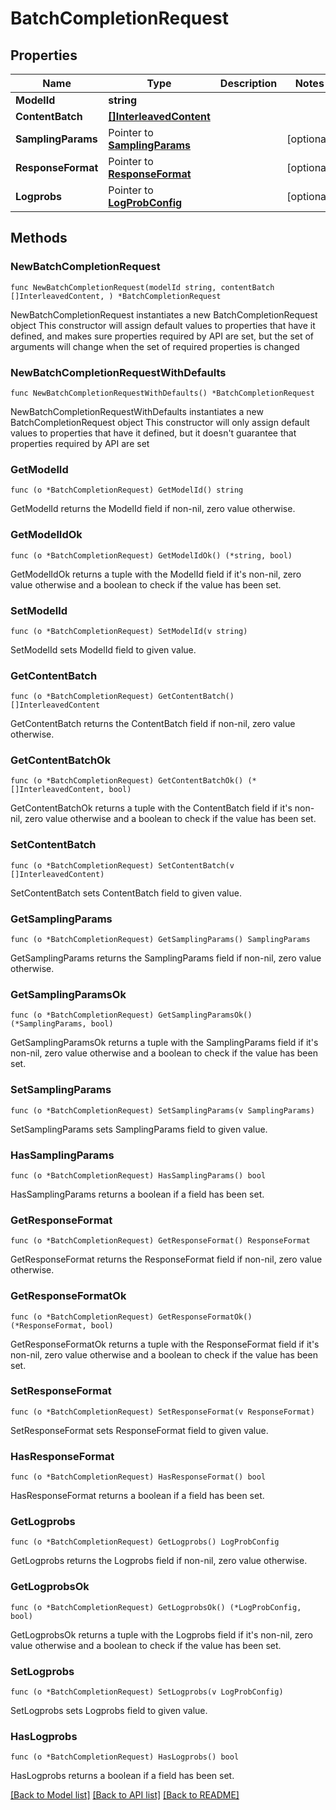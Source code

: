 # BatchCompletionRequest

## Properties

Name | Type | Description | Notes
------------ | ------------- | ------------- | -------------
**ModelId** | **string** |  | 
**ContentBatch** | [**[]InterleavedContent**](InterleavedContent.md) |  | 
**SamplingParams** | Pointer to [**SamplingParams**](SamplingParams.md) |  | [optional] 
**ResponseFormat** | Pointer to [**ResponseFormat**](ResponseFormat.md) |  | [optional] 
**Logprobs** | Pointer to [**LogProbConfig**](LogProbConfig.md) |  | [optional] 

## Methods

### NewBatchCompletionRequest

`func NewBatchCompletionRequest(modelId string, contentBatch []InterleavedContent, ) *BatchCompletionRequest`

NewBatchCompletionRequest instantiates a new BatchCompletionRequest object
This constructor will assign default values to properties that have it defined,
and makes sure properties required by API are set, but the set of arguments
will change when the set of required properties is changed

### NewBatchCompletionRequestWithDefaults

`func NewBatchCompletionRequestWithDefaults() *BatchCompletionRequest`

NewBatchCompletionRequestWithDefaults instantiates a new BatchCompletionRequest object
This constructor will only assign default values to properties that have it defined,
but it doesn't guarantee that properties required by API are set

### GetModelId

`func (o *BatchCompletionRequest) GetModelId() string`

GetModelId returns the ModelId field if non-nil, zero value otherwise.

### GetModelIdOk

`func (o *BatchCompletionRequest) GetModelIdOk() (*string, bool)`

GetModelIdOk returns a tuple with the ModelId field if it's non-nil, zero value otherwise
and a boolean to check if the value has been set.

### SetModelId

`func (o *BatchCompletionRequest) SetModelId(v string)`

SetModelId sets ModelId field to given value.


### GetContentBatch

`func (o *BatchCompletionRequest) GetContentBatch() []InterleavedContent`

GetContentBatch returns the ContentBatch field if non-nil, zero value otherwise.

### GetContentBatchOk

`func (o *BatchCompletionRequest) GetContentBatchOk() (*[]InterleavedContent, bool)`

GetContentBatchOk returns a tuple with the ContentBatch field if it's non-nil, zero value otherwise
and a boolean to check if the value has been set.

### SetContentBatch

`func (o *BatchCompletionRequest) SetContentBatch(v []InterleavedContent)`

SetContentBatch sets ContentBatch field to given value.


### GetSamplingParams

`func (o *BatchCompletionRequest) GetSamplingParams() SamplingParams`

GetSamplingParams returns the SamplingParams field if non-nil, zero value otherwise.

### GetSamplingParamsOk

`func (o *BatchCompletionRequest) GetSamplingParamsOk() (*SamplingParams, bool)`

GetSamplingParamsOk returns a tuple with the SamplingParams field if it's non-nil, zero value otherwise
and a boolean to check if the value has been set.

### SetSamplingParams

`func (o *BatchCompletionRequest) SetSamplingParams(v SamplingParams)`

SetSamplingParams sets SamplingParams field to given value.

### HasSamplingParams

`func (o *BatchCompletionRequest) HasSamplingParams() bool`

HasSamplingParams returns a boolean if a field has been set.

### GetResponseFormat

`func (o *BatchCompletionRequest) GetResponseFormat() ResponseFormat`

GetResponseFormat returns the ResponseFormat field if non-nil, zero value otherwise.

### GetResponseFormatOk

`func (o *BatchCompletionRequest) GetResponseFormatOk() (*ResponseFormat, bool)`

GetResponseFormatOk returns a tuple with the ResponseFormat field if it's non-nil, zero value otherwise
and a boolean to check if the value has been set.

### SetResponseFormat

`func (o *BatchCompletionRequest) SetResponseFormat(v ResponseFormat)`

SetResponseFormat sets ResponseFormat field to given value.

### HasResponseFormat

`func (o *BatchCompletionRequest) HasResponseFormat() bool`

HasResponseFormat returns a boolean if a field has been set.

### GetLogprobs

`func (o *BatchCompletionRequest) GetLogprobs() LogProbConfig`

GetLogprobs returns the Logprobs field if non-nil, zero value otherwise.

### GetLogprobsOk

`func (o *BatchCompletionRequest) GetLogprobsOk() (*LogProbConfig, bool)`

GetLogprobsOk returns a tuple with the Logprobs field if it's non-nil, zero value otherwise
and a boolean to check if the value has been set.

### SetLogprobs

`func (o *BatchCompletionRequest) SetLogprobs(v LogProbConfig)`

SetLogprobs sets Logprobs field to given value.

### HasLogprobs

`func (o *BatchCompletionRequest) HasLogprobs() bool`

HasLogprobs returns a boolean if a field has been set.


[[Back to Model list]](../README.md#documentation-for-models) [[Back to API list]](../README.md#documentation-for-api-endpoints) [[Back to README]](../README.md)


